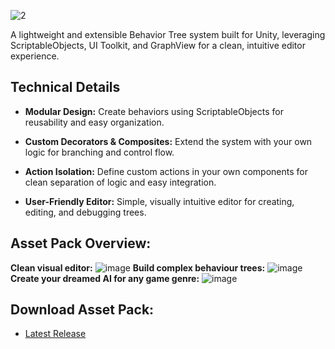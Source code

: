 
![2](https://github.com/user-attachments/assets/4bb1724f-6938-4682-bea1-1a59dad6b6d0)

A lightweight and extensible Behavior Tree system built for Unity, leveraging ScriptableObjects, UI Toolkit, and GraphView for a clean, intuitive editor experience.

## Technical Details
 - **Modular Design:** Create behaviors using ScriptableObjects for reusability and easy organization.

 - **Custom Decorators & Composites:** Extend the system with your own logic for branching and control flow.

 - **Action Isolation:** Define custom actions in your own components for clean separation of logic and easy integration.

 - **User-Friendly Editor:** Simple, visually intuitive editor for creating, editing, and debugging trees.
   
## Asset Pack Overview:
**Clean visual editor:**
![image](https://github.com/user-attachments/assets/8398a037-a0ae-4229-9b19-ddb97afe6df3)
**Build complex behaviour trees:**
![image](https://github.com/user-attachments/assets/8252df55-809f-450b-a2c8-66d40e2bb137)
**Create your dreamed AI for any game genre:**
![image](https://github.com/user-attachments/assets/e486b1b2-1f1e-4ea9-8715-a5775a130cba)



## Download Asset Pack:
 - [Latest Release](https://drive.google.com/file/d/18CmXhqvRNrvXQTF7Oka9kzp_UXMc1BW2/view?usp=sharing)
